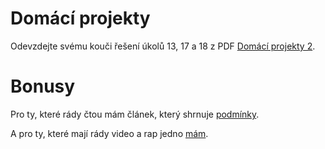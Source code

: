 # Domácí projekty

Odevzdejte svému kouči řešení úkolů 13, 17 a 18 z PDF [Domácí projekty 2](https://pyladies.cz/v1/s002-hello-world/handout/handout2.pdf).

# Bonusy

Pro ty, které rády čtou mám článek, který shrnuje [podmínky](https://www.programiz.com/python-programming/if-elif-else).

A pro ty, které mají rády video a rap jedno [mám](https://www.flocabulary.com/unit/coding-conditionals/).
